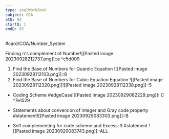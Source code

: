 ```yaml
---
type: zealWorkBook
subject: COA
atQ: 92
startQ: 1
endQ: 92
---
```

#card/COA/Number_System

Finding n's complement of Number![[Pasted image 20230928212737.png]]::a <!--SR:!2024-02-11,73,310-->
 ^c5d009

1. Find the Base of Numbers for Quardic Equation ![[Pasted image 20230928112103.png]]::8 <!--SR:!2024-04-23,132,310-->
2. Find the Base of Numbers for Cubic Equation Equation ![[Pasted image 20230928112320.png]]![[Pasted image 20230928112338.png]]::5 <!--SR:!2024-03-30,109,292-->

- Coding Scheme #edgeCase![[Pasted image 20230929082229.png]]::C ^7e1529 <!--SR:!2024-06-30,176,310-->
- Statements about conversion of integer and Gray code property #statement![[Pasted image 20230929083303.png]]::B <!--SR:!2024-06-26,172,310-->
 
- Self complementing for code scheme and Excess-3 #statement ![[Pasted image 20230929083743.png]]::ALL <!--SR:!2024-02-10,72,312-->